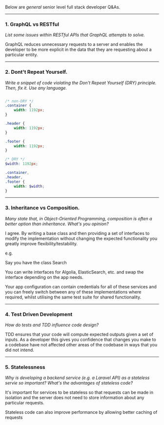 Below are *general* senior level full stack developer Q&As.

-------------------------

### 1. GraphQL vs RESTful

*List some issues within RESTful APIs that GraphQL attempts to solve.*

GraphQL reduces unnecessary requests to a server and enables the developer to be more explicit in the data that they are requesting about a particular entity.


-------------------------

### 2. Dont't Repeat Yourself. 

*Write a snippet of code violating the Don't Repeat Yourself (DRY) principle. Then, fix it. Use any language.*

```scss

/* non-DRY */
.container {
    width: 1192px;
}

.header {
    width: 1192px;
}

.footer {
    width: 1192px;
}

/* DRY */
$width: 1192px;

.container,
.header,
.footer {
    width: $width;
}

```

-------------------------

### 3. Inheritance vs Composition.

*Many state that, in Object-Oriented Programming, composition is often a better option than inheritance. What's you opinion?*

I agree. By writing a base class and then providing a set of interfaces to modify the implementation without changing the expected functionality you greatly improve flexibility/testability.

e.g.

Say you have the class Search

You can write interfaces for Algolia, ElasticSearch, etc. and swap the interface depending on the app needs.

Your app configuration can contain credentials for all of these services and you can freely switch between any of these implementations where required, whilst utilising the same test suite for shared functionality.


-------------------------

### 4. Test Driven Development

*How do tests and TDD influence code design?*

TDD ensures that your code will compute expected outputs given a set of inputs. As a developer this gives you confidence that changes you make to a codebase have not affected other areas of the codebase in ways that you did not intend.

-------------------------

### 5. Statelessness

*Why is developing a backend service (e.g. a Laravel API) as a stateless servie so important? What's the advantages of stateless code?*

It's important for services to be stateless so that requests can be made in isolation and the server does not need to store information about any particular requests. 

Stateless code can also improve performance by allowing better caching of requests